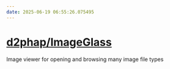 ```yaml
---
date: 2025-06-19 06:55:26.075495
---
```


# [d2phap/ImageGlass](https://github.com/d2phap/ImageGlass)

Image viewer for opening and browsing many image file types